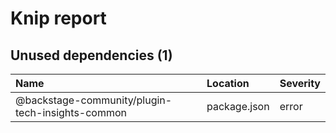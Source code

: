 # Knip report

## Unused dependencies (1)

| Name                                             | Location     | Severity |
| :----------------------------------------------- | :----------- | :------- |
| @backstage-community/plugin-tech-insights-common | package.json | error    |
